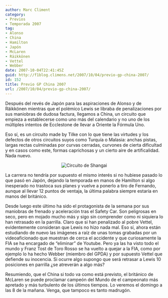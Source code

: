 ```yaml
---
author: Marc Climent
category:
- Previos
- Temporada 2007
tag:
- Alonso
- China
- Hamilton
- Japón
- McLaren
- Räikkönen
- Vettel
- Webber
date: 2007-10-04T22:41:45Z
guid: http://f1blog.climens.net/2007/10/04/previo-gp-china-2007/
id: 152
title: Previo GP China 2007
url: /2007/10/04/previo-gp-china-2007/
---
```


Después del revés de Japón para las aspiraciones de Alonso y de Räikkönen mientras que el polémico Lewis se libraba de penalizaciones por sus maniobras de dudosa factura, llegamos a China, un circuito que empieza a establecerse como uno más del calendario y no uno de los múltiples intentos de Ecclestone de llevar a Oriente la Fórmula Uno.

Eso sí, es un circuito made by Tilke con lo que tiene las virtudes y los defectos de otros circuitos suyos como Turquía o Malasia: anchas pistas, largas rectas culminadas por curvas cerradas, curvones de cierta dificultad y en casos como este, formas caprichosas y un cierto aire de artificalidad. Nada nuevo.

<p align="center">
  <img src="http://f1blog.climens.net/files/2007/10/china071.png" alt="Circuito de Shangai" />
</p>

La carrera no tendría por supuesto el mismo interés si no hubiese pasado lo que pasó en Japón, dejando la temporada en manos de Hamilton si algo inesperado no trastoca sus planes y vuelve a ponerlo a tiro de Fernando, aunque al llevar 12 puntos de ventaja, la última palabra siempre estaría en manos del británico.

Desde luego este último ha sido el protagonista de la semana por sus maniobras de frenado y aceleración tras el Safety Car. Son peligrosas en seco, pero en mojado mucho más y sigo sin comprender como ni siquiera lo han retrasado en la parrilla. Claro que si han penalizado al pobre Vettel, evidentemente consideran que Lewis no hizo nada mal. Eso sí, ahora están estudiando de nuevo las imágenes a raíz de unas tomas grabadas por un videoaficionado que muestran de cerca el accidente y que curiosamente la FIA se ha encargado de &#8220;eliminar&#8221; de Youtube. Pero ya las ha visto todo el mundo y Franz Tost de Toro Rosso se ha vuelto a quejar a la FIA, como por ejemplo lo ha hecho Webber (miembro del GPDA) y por supuesto Vettel que defiende su inocencia. Si ocurre algo supongo que será retrasar a Lewis 10 posiciones en parrilla ¿se atreverán a algo más?

Resumiendo, que el China si todo va como está previsto, el británico de McLaren se puede proclamar campeón del Mundo de el campeonato más apretado y más turbulento de los últimos tiempos. Lo veremos el domingo a las 8 de la mañana. Venga, que tampoco es tanto madrugón.
